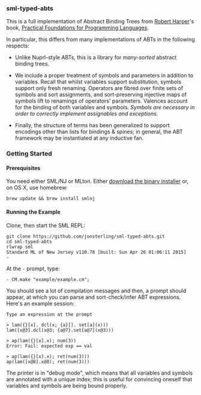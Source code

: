 ### sml-typed-abts

This is a full implementation of Abstract Binding Trees from [Robert
Harper](https://www.cs.cmu.edu/~rwh/)'s book, [Practical Foundations for
Programming Languages](https://www.cs.cmu.edu/~rwh/plbook/2nded.pdf).

In particular, this differs from many implementations of ABTs in the following
respects:

- Unlike Nuprl-style ABTs, this is a library for *many-sorted* abstract binding
  trees.

- We include a proper treatment of symbols and parameters in addition to
  variables. Recall that whilst variables support substitution, symbols support
  only fresh renaming. Operators are fibred over finite sets of symbols and sort
  assignments, and sort-preserving injective maps of symbols lift to renamings of
  operators' parameters. Valences account for the binding of both variables and
  symbols. *Symbols are necessary in order to correctly implement assignables and
  exceptions.*

- Finally, the structure of terms has been generalized to support encodings
  other than lists for bindings & spines; in general, the ABT framework may be
  instantiated at any inductive fan.

### Getting Started
#### Prerequisites

You need either SML/NJ or MLton. Either [download the binary installer](http://www.smlnj.org/)
or, on OS X, use homebrew:


    brew update && brew install smlnj

#### Running the Example

Clone, then start the SML REPL:

    git clone https://github.com/jonsterling/sml-typed-abts.git
    cd sml-typed-abts
    rlwrap sml
    Standard ML of New Jersey v110.78 [built: Sun Apr 26 01:06:11 2015]
    -

At the `-` prompt, type:

    - CM.make "example/example.cm";

You should see a lot of compilation messages and then, a prompt should appear,
at which you can parse and sort-check/infer ABT expressions. Here's an example
session:

    Type an expression at the prompt

    > lam({}[x]. dcl(x; {a}[]. set[a](x)))
    lam([x@3].dcl(x@3; {a@7}.set[a@7](x@3)))

    > ap(lam({}[x].x); num(3))
    Error: Fail: expected exp == val

    > ap(lam({}[x].x); ret(num(3)))
    ap(lam([x@8].x@8); ret(num(3)))

The printer is in "debug mode", which means that all variables and symbols are
annotated with a unique index; this is useful for convincing oneself that
variables and symbols are being bound properly.
